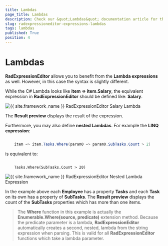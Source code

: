 ```yaml
---
title: Lambdas
page_title: Lambdas
description: Check our &quot;Lambdas&quot; documentation article for the RadExpressionEditor {{ site.framework_name }} control.
slug: radexpressioneditor-expressions-lambdas
tags: lambdas
published: True
position: 4
---
```


# Lambdas

__RadExpressionEditor__ allows you to benefit from the __Lambda expressions__ as well. However, in this case the syntax is slightly different.  

While the C# Lambda looks like __item => item.Salary__, the equivalent expression in __RadExpressionEditor__ should be defined like: __Salary__.
 
![{{ site.framework_name }} RadExpressionEditor Salary Lambda](images/RadExpressionEditor_Lambda.png)

The __Result preview__ displays the result of the expression.

Furthermore, you may also define __nested Lambdas__. For example the __LINQ expression__:



```C#

	item => item.Tasks.Where(param0 => param0.SubTasks.Count > 2)
```


is equivalent to:



```XAML

	Tasks.Where(SubTasks.Count > 20)
```


![{{ site.framework_name }} RadExpressionEditor Nested Lambda Expression](images/RadExpressionEditor_NestedLambda.png)

In the example above each __Employee__ has a property __Tasks__ and each __Task__ on its own has a property of __SubTasks__. The __Result preview__ displays the count of the __SubTasks__ properties which has more than one items.

>The __Where__ function in this example is actually the __Enumerable.Where(source, predicate)__ extension method. Because the predicate parameter is a lambda, __RadExpressionEditor__ automatically creates a second, nested, lambda from the string expression when parsing. This is valid for all __RadExpressionEditor__ functions which take a lambda parameter.


